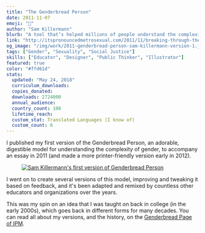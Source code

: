 ```yaml
---
title: "The Genderbread Person"
date: 2011-11-07
emoji: "🙂"
author: "Sam Killermann"
blurb: "A tool that’s helped millions of people understand the complexity of gender"
link: "http://itspronouncedmetrosexual.com/2011/11/breaking-through-the-binary-gender-explained-using-continuums/"
og_image: "/img/work/2011-genderbread-person-sam-killermann-version-1.jpg"
tags: ["Gender", "Sexuality", "Social Justice"]
skills: ["Educator", "Designer", "Public Thinker", "Illustrator"]
featured: true
color: "#ffd61d"
stats:
  updated: "May 24, 2018"
  curriculum_downloads:
  copies_donated:
  downloads: 2724000
  annual_audience:
  country_count: 108
  lifetime_reach:
  custom_stat: Translated Languages (I know of)
  custom_count: 6
---
```


I published my first version of the Genderbread Person, an adorable, digestible model for understanding the complexity of gender, to accompany an essay in 2011 (and made a more printer-friendly version early in 2012).

<figure class="work--sample work-shadow"><a href="http://itspronouncedmetrosexual.com/2012/01/the-genderbread-person/" alt="Downloadable version on IPM"><img alt="Sam Killermann's first version of Genderbread Person" src="/img/work/2011-genderbread-person-sam-killermann-version-1.jpg" class="ultra-wide"></a></figure>

I went on to create several versions of this model, improving and tweaking it based on feedback, and it's been adapted and remixed by countless other educators and organizations over the years.

This was my spin on an idea that I was taught on back in college (in the early 2000s), which goes back in different forms for many decades. You can read all about my versions, and the history, on the [Genderbread Page of IPM](http://itspronouncedmetrosexual.com/genderbread-person).
